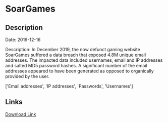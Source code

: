 # SoarGames

## Description

Date: 2019-12-16

Description:
In December 2019, the now defunct gaming website SoarGames suffered a data breach that exposed 4.8M unique email addresses. The impacted data included usernames, email and IP addresses and salted MD5 password hashes. A significant number of the email addresses appeared to have been generated as opposed to organically provided by the user.


['Email addresses', 'IP addresses', 'Passwords', 'Usernames']

## Links

[Download Link](https://link-to.net/1229997/90.1957681866199/dynamic/?r=c29hcmdhbWVzLmNvbQ==)